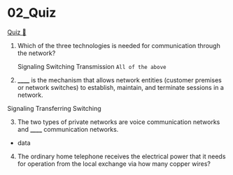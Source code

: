 # 02_Quiz

[Quiz &#128279;](https://alison.com/topic/learn/145590/introduction-to-telecommunications)

1. Which of the three technologies is needed for communication through the network?

   Signaling
   Switching
   Transmission
   `All of the above`

2. **\_\_\_\_** is the mechanism that allows network entities (customer premises or network switches) to establish, maintain, and terminate sessions in a network.

Signaling
Transferring
Switching

3. The two types of private networks are voice communication networks and **\_\_\_\_** communication networks.

- data

4. The ordinary home telephone receives the electrical power that it needs for operation from the local exchange via how many copper wires?
